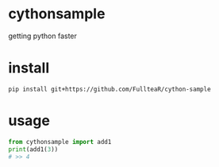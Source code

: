 # cythonsample
getting python faster

# install
```pip install git+https://github.com/FullteaR/cython-sample```

# usage
```usage.py
from cythonsample import add1
print(add1(3))
# >> 4
```